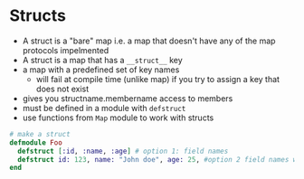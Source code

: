 # Structs

* A struct is a "bare" map i.e. a map that doesn't have any of the map protocols impelmented
* A struct is a map that has a `__struct__` key
* a map with a predefined set of key names
    * will fail at compile time (unlike map) if you try to assign a key that does not exist
* gives you structname.membername access to members
* must be defined in a module with `defstruct`
* use functions from `Map` module to work with structs

```elixir
# make a struct
defmodule Foo
  defstruct [:id, :name, :age] # option 1: field names
  defstruct id: 123, name: "John doe", age: 25, #option 2 field names with default values
end
```

